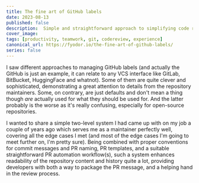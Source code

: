 ```yaml
---
title: The fine art of GitHub labels
date: 2023-08-13
published: false
description:  Simple and straightforward approach to simplifying code repository management and maintenance
cover_image:
tags: [productivity, teamwork, git, codereview, experience]
canonical_url: https://fyodor.io/the-fine-art-of-github-labels/
series: false
---
```


I saw different approaches to managing GitHub labels (and  actually the GitHub is just an example, it can relate to any VCS interface like GitLab, BitBucket, HuggingFace and whatnot). Some of them are quite clever and sophisticated, demonstrating a great attention to details from the repository maintainers. Some, on contrary, are just defaults and don't mean a thing though _are_ actually used for what they should be used for. And the latter probably is the worse as it's really confusing,  especially for open-source repositories.

I wanted to share a simple two-level system I had came up with on my job a couple of years ago which serves me as a maintainer perfectly well, covering all the edge cases I met (and most of the edge cases I'm going to meet further on, I'm pretty sure). Being combined with proper conventions for commit messages and PR naming, PR templates, and a suitable straightforward PR automation workflow(s), such a system enhances readability of the repository content and history quite a lot, providing developers with both a way to package the PR message, and a helping hand in the review process. 
